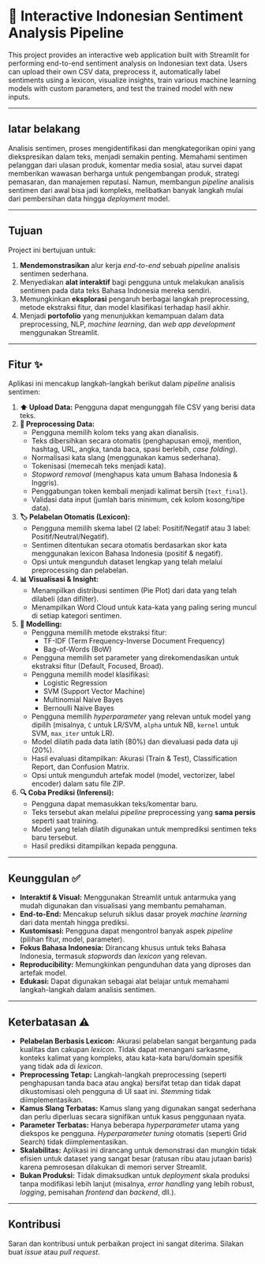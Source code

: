 # 🚀 Interactive Indonesian Sentiment Analysis Pipeline

This project provides an interactive web application built with Streamlit for performing end-to-end sentiment analysis on Indonesian text data. Users can upload their own CSV data, preprocess it, automatically label sentiments using a lexicon, visualize insights, train various machine learning models with custom parameters, and test the trained model with new inputs.

---

##  latar belakang

Analisis sentimen, proses mengidentifikasi dan mengkategorikan opini yang diekspresikan dalam teks, menjadi semakin penting. Memahami sentimen pelanggan dari ulasan produk, komentar media sosial, atau survei dapat memberikan wawasan berharga untuk pengembangan produk, strategi pemasaran, dan manajemen reputasi. Namun, membangun *pipeline* analisis sentimen dari awal bisa jadi kompleks, melibatkan banyak langkah mulai dari pembersihan data hingga *deployment* model.

---

## Tujuan

Project ini bertujuan untuk:

1.  **Mendemonstrasikan** alur kerja *end-to-end* sebuah *pipeline* analisis sentimen sederhana.
2.  Menyediakan **alat interaktif** bagi pengguna untuk melakukan analisis sentimen pada data teks Bahasa Indonesia mereka sendiri.
3.  Memungkinkan **eksplorasi** pengaruh berbagai langkah preprocessing, metode ekstraksi fitur, dan model klasifikasi terhadap hasil akhir.
4.  Menjadi **portofolio** yang menunjukkan kemampuan dalam data preprocessing, NLP, *machine learning*, dan *web app development* menggunakan Streamlit.

---

## Fitur ✨

Aplikasi ini mencakup langkah-langkah berikut dalam *pipeline* analisis sentimen:

1.  **⬆️ Upload Data:** Pengguna dapat mengunggah file CSV yang berisi data teks.
2.  **🧹 Preprocessing Data:**
    * Pengguna memilih kolom teks yang akan dianalisis.
    * Teks dibersihkan secara otomatis (penghapusan emoji, mention, hashtag, URL, angka, tanda baca, spasi berlebih, *case folding*).
    * Normalisasi kata slang (menggunakan kamus sederhana).
    * Tokenisasi (memecah teks menjadi kata).
    * *Stopword removal* (menghapus kata umum Bahasa Indonesia & Inggris).
    * Penggabungan token kembali menjadi kalimat bersih (`text_final`).
    * Validasi data input (jumlah baris minimum, cek kolom kosong/tipe data).
3.  **🏷️ Pelabelan Otomatis (Lexicon):**
    * Pengguna memilih skema label (2 label: Positif/Negatif atau 3 label: Positif/Neutral/Negatif).
    * Sentimen ditentukan secara otomatis berdasarkan skor kata menggunakan lexicon Bahasa Indonesia (positif & negatif).
    * Opsi untuk mengunduh dataset lengkap yang telah melalui preprocessing dan pelabelan.
4.  **📊 Visualisasi & Insight:**
    * Menampilkan distribusi sentimen (Pie Plot) dari data yang telah dilabeli (dan difilter).
    * Menampilkan Word Cloud untuk kata-kata yang paling sering muncul di setiap kategori sentimen.
5.  **🤖 Modelling:**
    * Pengguna memilih metode ekstraksi fitur:
        * TF-IDF (Term Frequency-Inverse Document Frequency)
        * Bag-of-Words (BoW)
    * Pengguna memilih set parameter yang direkomendasikan untuk ekstraksi fitur (Default, Focused, Broad).
    * Pengguna memilih model klasifikasi:
        * Logistic Regression
        * SVM (Support Vector Machine)
        * Multinomial Naive Bayes
        * Bernoulli Naive Bayes
    * Pengguna memilih *hyperparameter* yang relevan untuk model yang dipilih (misalnya, `C` untuk LR/SVM, `alpha` untuk NB, `kernel` untuk SVM, `max_iter` untuk LR).
    * Model dilatih pada data latih (80%) dan dievaluasi pada data uji (20%).
    * Hasil evaluasi ditampilkan: Akurasi (Train & Test), Classification Report, dan Confusion Matrix.
    * Opsi untuk mengunduh artefak model (model, vectorizer, label encoder) dalam satu file ZIP.
6.  **🔍 Coba Prediksi (Inferensi):**
    * Pengguna dapat memasukkan teks/komentar baru.
    * Teks tersebut akan melalui *pipeline* preprocessing yang **sama persis** seperti saat training.
    * Model yang telah dilatih digunakan untuk memprediksi sentimen teks baru tersebut.
    * Hasil prediksi ditampilkan kepada pengguna.

---

## Keunggulan ✅

* **Interaktif & Visual:** Menggunakan Streamlit untuk antarmuka yang mudah digunakan dan visualisasi yang membantu pemahaman.
* **End-to-End:** Mencakup seluruh siklus dasar proyek *machine learning* dari data mentah hingga prediksi.
* **Kustomisasi:** Pengguna dapat mengontrol banyak aspek *pipeline* (pilihan fitur, model, parameter).
* **Fokus Bahasa Indonesia:** Dirancang khusus untuk teks Bahasa Indonesia, termasuk *stopwords* dan *lexicon* yang relevan.
* **Reproducibility:** Memungkinkan pengunduhan data yang diproses dan artefak model.
* **Edukasi:** Dapat digunakan sebagai alat belajar untuk memahami langkah-langkah dalam analisis sentimen.

---

## Keterbatasan ⚠️

* **Pelabelan Berbasis Lexicon:** Akurasi pelabelan sangat bergantung pada kualitas dan cakupan *lexicon*. Tidak dapat menangani sarkasme, konteks kalimat yang kompleks, atau kata-kata baru/domain spesifik yang tidak ada di *lexicon*.
* **Preprocessing Tetap:** Langkah-langkah preprocessing (seperti penghapusan tanda baca atau angka) bersifat tetap dan tidak dapat dikustomisasi oleh pengguna di UI saat ini. *Stemming* tidak diimplementasikan.
* **Kamus Slang Terbatas:** Kamus slang yang digunakan sangat sederhana dan perlu diperluas secara signifikan untuk kasus penggunaan nyata.
* **Parameter Terbatas:** Hanya beberapa *hyperparameter* utama yang diekspos ke pengguna. *Hyperparameter tuning* otomatis (seperti Grid Search) tidak diimplementasikan.
* **Skalabilitas:** Aplikasi ini dirancang untuk demonstrasi dan mungkin tidak efisien untuk dataset yang sangat besar (ratusan ribu atau jutaan baris) karena pemrosesan dilakukan di memori server Streamlit.
* **Bukan Produksi:** Tidak dimaksudkan untuk *deployment* skala produksi tanpa modifikasi lebih lanjut (misalnya, *error handling* yang lebih robust, *logging*, pemisahan *frontend* dan *backend*, dll.).

---

## Kontribusi

Saran dan kontribusi untuk perbaikan project ini sangat diterima. Silakan buat *issue* atau *pull request*.
